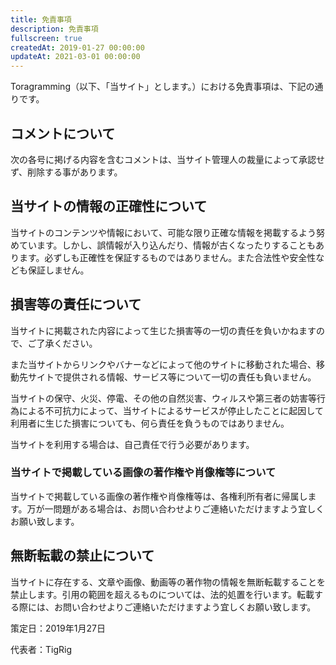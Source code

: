 ```yaml
---
title: 免責事項
description: 免責事項
fullscreen: true
createdAt: 2019-01-27 00:00:00
updateAt: 2021-03-01 00:00:00
---
```


Toragramming（以下、「当サイト」とします。）における免責事項は、下記の通りです。

## コメントについて

次の各号に掲げる内容を含むコメントは、当サイト管理人の裁量によって承認せず、削除する事があります。

<list :items="[
  '特定の自然人または法人を誹謗し、中傷するもの',
  '極度にわいせつな内容を含むもの',
  '禁制品の取引に関するものや、他者を害する行為の依頼など、法律によって禁止されている物品、行為の依頼や斡旋などに関するもの',
  'その他、公序良俗に反し、または管理人によって承認すべきでないと認められるもの',
]"></list>

## 当サイトの情報の正確性について

当サイトのコンテンツや情報において、可能な限り正確な情報を掲載するよう努めています。しかし、誤情報が入り込んだり、情報が古くなったりすることもあります。必ずしも正確性を保証するものではありません。また合法性や安全性なども保証しません。

## 損害等の責任について

当サイトに掲載された内容によって生じた損害等の一切の責任を負いかねますので、ご了承ください。

また当サイトからリンクやバナーなどによって他のサイトに移動された場合、移動先サイトで提供される情報、サービス等について一切の責任も負いません。

当サイトの保守、火災、停電、その他の自然災害、ウィルスや第三者の妨害等行為による不可抗力によって、当サイトによるサービスが停止したことに起因して利用者に生じた損害についても、何ら責任を負うものではありません。

当サイトを利用する場合は、自己責任で行う必要があります。

### 当サイトで掲載している画像の著作権や肖像権等について

当サイトで掲載している画像の著作権や肖像権等は、各権利所有者に帰属します。万が一問題がある場合は、お問い合わせよりご連絡いただけますよう宜しくお願い致します。

## 無断転載の禁止について

当サイトに存在する、文章や画像、動画等の著作物の情報を無断転載することを禁止します。引用の範囲を超えるものについては、法的処置を行います。転載する際には、お問い合わせよりご連絡いただけますよう宜しくお願い致します。

<p class="text-right">策定日：2019年1月27日</p>
<p class="text-right">代表者：TigRig</p>
